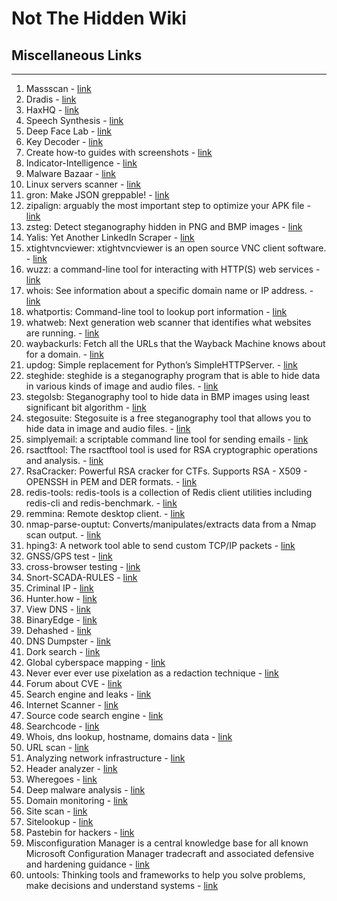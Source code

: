 # Not The Hidden Wiki

## Miscellaneous Links
-----

1. Massscan - [link](https://danielmiessler.com/study/masscan/)
2. Dradis - [link](https://dradisframework.com/ce/)
3. HaxHQ - [link](https://haxhq.com)
4. Speech Synthesis - [link](https://elevenlabs.io/speech-synthesis)
5. Deep Face Lab - [link](https://github.com/iperov/DeepFaceLab)
6. Key Decoder - [link](https://github.com/MaximeBeasse/KeyDecoder)
7. Create how-to guides with screenshots - [link](https://chromewebstore.google.com/detail/tango-create-how-to-guide/lggdbpblkekjjbobadliahffoaobaknh)
8. Indicator-Intelligence - [link](https://github.com/OsmanKandemir/indicator-intelligence)
9. Malware Bazaar - [link](https://bazaar.abuse.ch/)
10. Linux servers scanner - [link](https://cybersecuritynews.com/scan-linux-servers/)
11. gron: Make JSON greppable! - [link](https://github.com/tomnomnom/gron)
12. zipalign: arguably the most important step to optimize your APK file - [link](https://developer.android.com/studio/command-line/zipalign)
13. zsteg: Detect steganography hidden in PNG and BMP images - [link](https://github.com/zed-0xff/zsteg)
14. Yalis: Yet Another LinkedIn Scraper - [link](https://github.com/EatonChips/yalis)
15. xtightvncviewer: xtightvncviewer is an open source VNC client software. - [link](https://www.commandlinux.com/man-page/man1/xtightvncviewer.1.html)
16. wuzz: a command-line tool for interacting with HTTP(S) web services - [link](https://github.com/asciimoo/wuzz)
17. whois: See information about a specific domain name or IP address. - [link](https://packages.debian.org/sid/whois)
18. whatportis: Command-line tool to lookup port information - [link](https://github.com/ncrocfer/whatportis)
19. whatweb: Next generation web scanner that identifies what websites are running. - [link](https://github.com/urbanadventurer/WhatWeb)
20. waybackurls: Fetch all the URLs that the Wayback Machine knows about for a domain. - [link](https://github.com/tomnomnom/waybackurls)
21. updog: Simple replacement for Python’s SimpleHTTPServer. - [link](https://github.com/sc0tfree/updog)
22. steghide: steghide is a steganography program that is able to hide data in various kinds of image and audio files. - [link](https://github.com/StefanoDeVuono/steghide)
23. stegolsb: Steganography tool to hide data in BMP images using least significant bit algorithm - [link](https://github.com/KyTn/STEGOLSB)
24. stegosuite: Stegosuite is a free steganography tool that allows you to hide data in image and audio files. - [link](https://github.com/osde8info/stegosuite)
25. simplyemail: a scriptable command line tool for sending emails - [link](https://github.com/SimplySecurity/SimplyEmail)
26. rsactftool: The rsactftool tool is used for RSA cryptographic operations and analysis. - [link](https://github.com/RsaCtfTool/RsaCtfTool)
27. RsaCracker: Powerful RSA cracker for CTFs. Supports RSA - X509 - OPENSSH in PEM and DER formats. - [link](https://github.com/skyf0l/RsaCracker)
28. redis-tools: redis-tools is a collection of Redis client utilities including redis-cli and redis-benchmark. - [link](https://github.com/antirez/redis-tools)
29. remmina: Remote desktop client. - [link](https://github.com/FreeRDP/Remmina)
30. nmap-parse-ouptut: Converts/manipulates/extracts data from a Nmap scan output. - [link](https://github.com/ernw/nmap-parse-output)
31. hping3: A network tool able to send custom TCP/IP packets - [link](https://github.com/antirez/hping)
32. GNSS/GPS test - [link](https://github.com/barbeau/gpstest)
33. cross-browser testing - [link](https://www.browserling.com/)
34. Snort-SCADA-RULES - [link](https://github.com/digitalbond/Quickdraw-Snort)
35. Criminal IP - [link](https://www.criminalip.io/)
36. Hunter.how - [link](https://hunter.how/)
37. View DNS - [link](https://viewdns.info/)
38. BinaryEdge - [link](https://www.binaryedge.io/)
39. Dehashed - [link](https://www.dehashed.com/)
40. DNS Dumpster - [link](https://dnsdumpster.com/)
41. Dork search - [link](https://dorksearch.com/)
42. Global cyberspace mapping - [link](https://en.fofa.info/)
43. Never ever ever use pixelation as a redaction technique - [link](https://github.com/BishopFox/unredacter)
44. Forum about CVE - [link](https://attackerkb.com/)
45. Search engine and leaks - [link](https://leakix.net/)
46. Internet Scanner - [link](https://netlas.io/)
47. Source code search engine - [link](https://publicwww.com/)
48. Searchcode - [link](https://searchcode.com/)
49. Whois, dns lookup, hostname, domains data - [link](https://securitytrails.com/)
50. URL scan - [link](https://urlscan.io/)
51. Analyzing network infrastructure - [link](https://www.domaintools.com/resources/blog/analyzing-network-infrastructure-as-composite-objects/)
52. Header analyzer - [link](https://toolbox.googleapps.com/apps/messageheader/)
53. Wheregoes - [link](https://wheregoes.com/)
54. Deep malware analysis - [link](https://www.joesandbox.com/#windows)
55. Domain monitoring - [link](https://checkphish.bolster.ai/)
56. Site scan - [link](https://securityheaders.com/)
57. Sitelookup - [link](https://sitelookup.mcafee.com/) 
58. Pastebin for hackers - [link](https://pastes.sh/)
59. Misconfiguration Manager is a central knowledge base for all known Microsoft Configuration Manager tradecraft and associated defensive and hardening guidance - [link](https://github.com/subat0mik/Misconfiguration-Manager)
60. untools: Thinking tools and frameworks to help you solve problems, make decisions and understand systems - [link](https://untools.co/)
